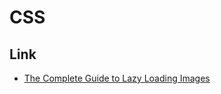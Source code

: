 # CSS

## Link

-   [The Complete Guide to Lazy Loading Images](https://css-tricks.com/the-complete-guide-to-lazy-loading-images/)
